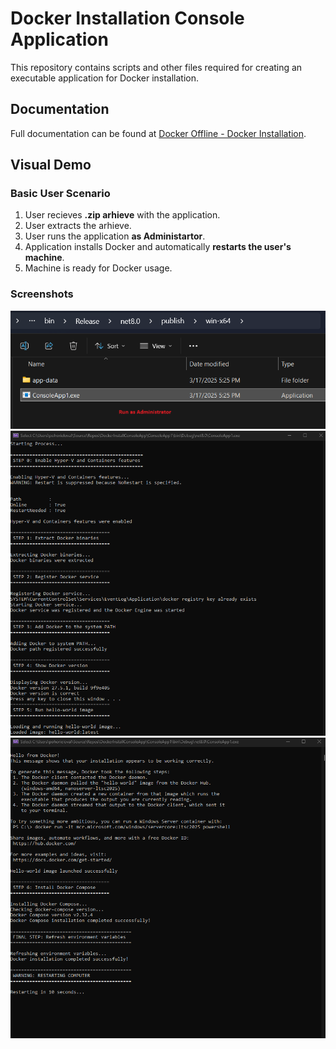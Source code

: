 ﻿# Docker Installation Console Application
This repository contains scripts and other files required for creating an executable application for Docker installation.

## Documentation
Full documentation can be found at [Docker Offline - Docker Installation](https://reedelsevier-my.sharepoint.com/:w:/r/personal/osypovay_science_regn_net/Documents/Documents/Elsevier/JPOC/Docker%20offline/Docker%20Offline.docx?d=wb2b34869ca2a4b4f83e389fbb32a95df&csf=1&web=1&e=QlAW26&nav=eyJoIjoiMTE2NDQ0MzkzMSJ9).

## Visual Demo
### Basic User Scenario
1. User recieves **.zip arhieve** with the application.
2. User extracts the arhieve.
3. User runs the application **as Administartor**.
4. Application installs Docker and automatically **restarts the user's machine**.
5. Machine is ready for Docker usage.

### Screenshots
![](./screenshots/demo-0.png)
![](./screenshots/demo-1.png)
![](./screenshots/demo-2.png)

